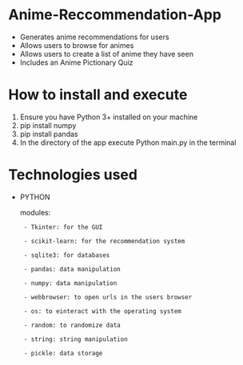 # Anime-Reccommendation-App
- Generates anime recommendations for users
- Allows users to browse for animes
- Allows users to create a list of anime they have seen
- Includes an Anime Pictionary Quiz

# How to install and execute
1. Ensure you have Python 3+ installed on your machine
2. pip install numpy
3. pip install pandas
4. In the directory of the app execute Python main.py in the terminal

# Technologies used
- PYTHON
   
   modules:
   
       - Tkinter: for the GUI
       
       - scikit-learn: for the recommendation system
       
       - sqlite3: for databases
       
       - pandas: data manipulation
       
       - numpy: data manipulation
       
       - webbrowser: to open urls in the users browser
       
       - os: to einteract with the operating system
       
       - random: to randomize data
       
       - string: string manipulation
       
       - pickle: data storage
